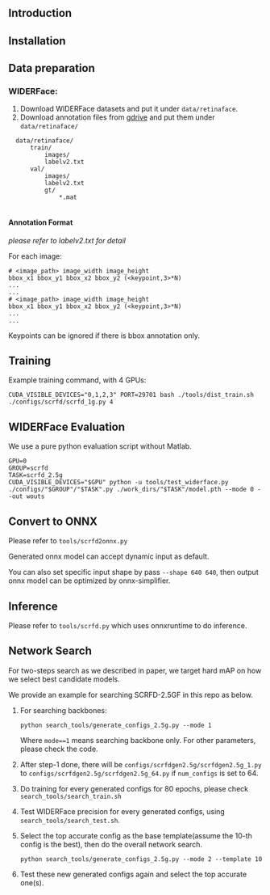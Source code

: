 ## Introduction


## Installation


## Data preparation

### WIDERFace:
  1. Download WIDERFace datasets and put it under `data/retinaface`.
  2. Download annotation files from [gdrive](https://drive.google.com/file/d/1UW3KoApOhusyqSHX96yEDRYiNkd3Iv3Z/view?usp=sharing) and put them under `data/retinaface/`
 
   ```
     data/retinaface/
         train/
             images/
             labelv2.txt
         val/
             images/
             labelv2.txt
             gt/
                 *.mat
             
   ```
 

#### Annotation Format 

*please refer to labelv2.txt for detail*

For each image:
  ```
  # <image_path> image_width image_height
  bbox_x1 bbox_y1 bbox_x2 bbox_y2 (<keypoint,3>*N)
  ...
  ...
  # <image_path> image_width image_height
  bbox_x1 bbox_y1 bbox_x2 bbox_y2 (<keypoint,3>*N)
  ...
  ...
  ```
Keypoints can be ignored if there is bbox annotation only.


## Training

Example training command, with 4 GPUs:
```
CUDA_VISIBLE_DEVICES="0,1,2,3" PORT=29701 bash ./tools/dist_train.sh ./configs/scrfd/scrfd_1g.py 4
```

## WIDERFace Evaluation

We use a pure python evaluation script without Matlab.

```
GPU=0
GROUP=scrfd
TASK=scrfd_2.5g
CUDA_VISIBLE_DEVICES="$GPU" python -u tools/test_widerface.py ./configs/"$GROUP"/"$TASK".py ./work_dirs/"$TASK"/model.pth --mode 0 --out wouts
```

## Convert to ONNX

Please refer to `tools/scrfd2onnx.py`

Generated onnx model can accept dynamic input as default.

You can also set specific input shape by pass ``--shape 640 640``, then output onnx model can be optimized by onnx-simplifier.


## Inference

Please refer to `tools/scrfd.py` which uses onnxruntime to do inference.

## Network Search

For two-steps search as we described in paper, we target hard mAP on how we select best candidate models.

We provide an example for searching SCRFD-2.5GF in this repo as below.

1. For searching backbones: 

    ```
    python search_tools/generate_configs_2.5g.py --mode 1
    ```
   Where ``mode==1`` means searching backbone only. For other parameters, please check the code.
2. After step-1 done, there will be ``configs/scrfdgen2.5g/scrfdgen2.5g_1.py`` to ``configs/scrfdgen2.5g/scrfdgen2.5g_64.py`` if ``num_configs`` is set to 64.
3. Do training for every generated configs for 80 epochs, please check ``search_tools/search_train.sh``
4. Test WIDERFace precision for every generated configs, using ``search_tools/search_test.sh``.
5. Select the top accurate config as the base template(assume the 10-th config is the best), then do the overall network search. 
    ```
    python search_tools/generate_configs_2.5g.py --mode 2 --template 10
    ```
6. Test these new generated configs again and select the top accurate one(s).


